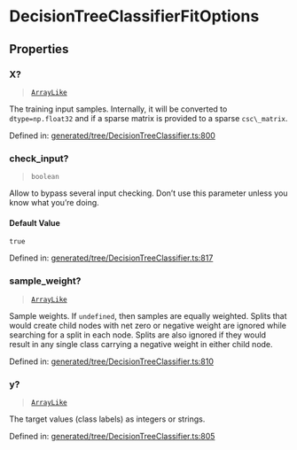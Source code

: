 # DecisionTreeClassifierFitOptions

## Properties

### X?

> [`ArrayLike`](../types/ArrayLike.md)

The training input samples. Internally, it will be converted to `dtype=np.float32` and if a sparse matrix is provided to a sparse `csc\_matrix`.

Defined in:  [generated/tree/DecisionTreeClassifier.ts:800](https://github.com/transitive-bullshit/scikit-learn-ts/blob/122b3c0/packages/sklearn/src/generated/tree/DecisionTreeClassifier.ts#L800)

### check\_input?

> `boolean`

Allow to bypass several input checking. Don’t use this parameter unless you know what you’re doing.

#### Default Value

`true`

Defined in:  [generated/tree/DecisionTreeClassifier.ts:817](https://github.com/transitive-bullshit/scikit-learn-ts/blob/122b3c0/packages/sklearn/src/generated/tree/DecisionTreeClassifier.ts#L817)

### sample\_weight?

> [`ArrayLike`](../types/ArrayLike.md)

Sample weights. If `undefined`, then samples are equally weighted. Splits that would create child nodes with net zero or negative weight are ignored while searching for a split in each node. Splits are also ignored if they would result in any single class carrying a negative weight in either child node.

Defined in:  [generated/tree/DecisionTreeClassifier.ts:810](https://github.com/transitive-bullshit/scikit-learn-ts/blob/122b3c0/packages/sklearn/src/generated/tree/DecisionTreeClassifier.ts#L810)

### y?

> [`ArrayLike`](../types/ArrayLike.md)

The target values (class labels) as integers or strings.

Defined in:  [generated/tree/DecisionTreeClassifier.ts:805](https://github.com/transitive-bullshit/scikit-learn-ts/blob/122b3c0/packages/sklearn/src/generated/tree/DecisionTreeClassifier.ts#L805)
